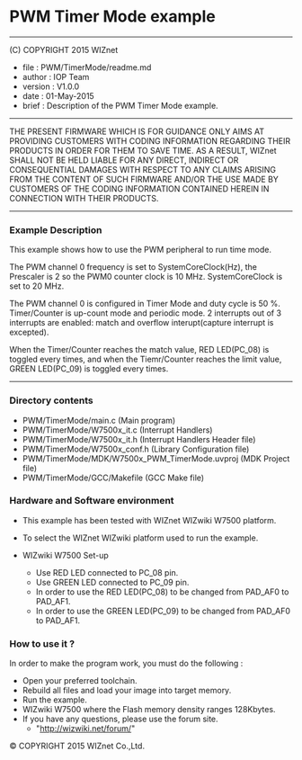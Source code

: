 # PWM Timer Mode example
******************************************************************************
(C) COPYRIGHT 2015 WIZnet

  * file    : PWM/TimerMode/readme.md
  * author  : IOP Team
  * version : V1.0.0
  * date    : 01-May-2015
  * brief   : Description of the PWM Timer Mode example.
******************************************************************************
THE PRESENT FIRMWARE WHICH IS FOR GUIDANCE ONLY AIMS AT PROVIDING CUSTOMERS
WITH CODING INFORMATION REGARDING THEIR PRODUCTS IN ORDER FOR THEM TO SAVE
TIME. AS A RESULT, WIZnet SHALL NOT BE HELD LIABLE FOR ANY
DIRECT, INDIRECT OR CONSEQUENTIAL DAMAGES WITH RESPECT TO ANY CLAIMS ARISING
FROM THE CONTENT OF SUCH FIRMWARE AND/OR THE USE MADE BY CUSTOMERS OF THE
CODING INFORMATION CONTAINED HEREIN IN CONNECTION WITH THEIR PRODUCTS.
******************************************************************************

### Example Description 

This example shows how to use the PWM peripheral to run time mode.

The PWM channel 0 frequency is set to SystemCoreClock(Hz), the Prescaler is 2 
so the PWM0 counter clock is 10 MHz.
SystemCoreClock is set to 20 MHz.

The PWM channel 0 is configured in Timer Mode and duty cycle is 50 %.
Timer/Counter is up-count mode and periodic mode. 2 interrupts out of 3 interrupts
are enabled: match and overflow interupt(capture interrupt is excepted).

When the Timer/Counter reaches the match value, RED LED(PC_08) is toggled every times, 
and when the Tiemr/Counter reaches the limit value, GREEN LED(PC_09) is toggled every times.

------------------------------------------------------------------------------------
### Directory contents 

  - PWM/TimerMode/main.c                  (Main program) 
  - PWM/TimerMode/W7500x_it.c             (Interrupt Handlers)
  - PWM/TimerMode/W7500x_it.h             (Interrupt Handlers Header file)
  - PWM/TimerMode/W7500x_conf.h           (Library Configuration file)
  - PWM/TimerMode/MDK/W7500x_PWM_TimerMode.uvproj    (MDK Project file)
  - PWM/TimerMode/GCC/Makefile            (GCC Make file)
  
### Hardware and Software environment 

  - This example has been tested with WIZnet WIZwiki W7500 platform.
  - To select the WIZnet WIZwiki platform used to run the example.
  
  - WIZwiki W7500 Set-up
    - Use RED LED connected to PC_08 pin.
    - Use GREEN LED connected to PC_09 pin.
    - In order to use the RED LED(PC_08) to be changed from PAD_AF0 to PAD_AF1.
    - In order to use the GREEN LED(PC_09) to be changed from PAD_AF0 to PAD_AF1.
  
### How to use it ? 

In order to make the program work, you must do the following :

 - Open your preferred toolchain.
 - Rebuild all files and load your image into target memory.
 - Run the example.
 - WIZwiki W7500 where the Flash memory density ranges 128Kbytes.
 - If you have any questions, please use the forum site.
   - "http://wizwiki.net/forum/"

 
&copy; COPYRIGHT 2015 WIZnet Co.,Ltd.

